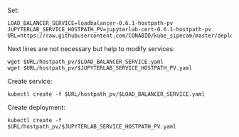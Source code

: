
Set:

```
LOAD_BALANCER_SERVICE=loadbalancer-0.6.1-hostpath-pv
JUPYTERLAB_SERVICE_HOSTPATH_PV=jupyterlab-cert-0.6.1-hostpath-pv
URL=https://raw.githubusercontent.com/CONABIO/kube_sipecam/master/deployments/jupyterlab_cert/
```

Next lines are not necessary but help to modify services:

```
wget $URL/hostpath_pv/$LOAD_BALANCER_SERVICE.yaml
wget $URL/hostpath_pv/$JUPYTERLAB_SERVICE_HOSTPATH_PV.yaml
```

Create service:

```
kubectl create -f $URL/hostpath_pv/$LOAD_BALANCER_SERVICE.yaml
```

Create deployment:

```
kubectl create -f $URL/hostpath_pv/$JUPYTERLAB_SERVICE_HOSTPATH_PV.yaml
```
